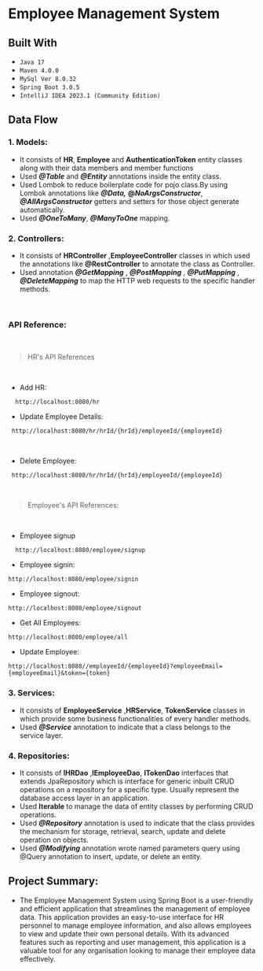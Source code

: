 # Employee Management System


## Built With
* `Java 17`
* `Maven 4.0.0`
* `MySql Ver 8.0.32`
* `Spring Boot 3.0.5`
* `IntelliJ IDEA 2023.1 (Community Edition)`
## Data Flow

### 1. Models:
* It consists of **HR**, **Employee** and **AuthenticationToken** entity classes along with their data members and member functions
* Used **_@Table_** and **_@Entity_** annotations inside the entity class.
* Used Lombok to reduce boilerplate code for pojo class.By using Lombok annotations like _**@Data,**_ **@_NoArgsConstructor_**, **_@AllArgsConstructor_** getters and setters for those object generate automatically.
* Used **_@OneToMany_**, **_@ManyToOne_** mapping.

### 2. Controllers:
* It consists of  **HRController** ,**EmployeeController** classes in which used the annotations like **@RestController** to annotate the class as Controller.
* Used annotation **_@GetMapping_** , **_@PostMapping_** , **_@PutMapping_** , **_@DeleteMapping_** to map the HTTP web requests to the specific handler methods.

<br>

### API Reference:
<br>

>HR's API References
<br>

* Add HR:
```*.sh-session
  http://localhost:8080/hr
```

* Update Employee Details:
```*.sh-session
 http://localhost:8080/hr/hrId/{hrId}/employeeId/{employeeId}
```
<br>

* Delete Employee:

```*.sh-session
 http://localhost:8080/hr/hrId/{hrId}/employeeId/{employeeId}
```
<br>


>Employee's API References:
<br>

* Employee signup
```*.sh-session
  http://localhost:8080/employee/signup
```

* Employee signin:
```*.sh-session
http://localhost:8080/employee/signin
```
* Employee signout:
```*.sh-session
http://localhost:8080/employee/signout
```

* Get All Employees:
```*.sh-session
http://localhost:8080/employee/all
```
* Update Employee:
```*.sh-session
http://localhost:8080//employeeId/{employeeId}?employeeEmail={employeeEmail}&token={token}
```
### 3. Services:
* It consists of **EmployeeService** ,**HRService**, **TokenService** classes in which provide some business functionalities of every handler methods.
* Used _**@Service**_ annotation to indicate that a class belongs to the service layer.

### 4. Repositories:
* It consists of **IHRDao** ,**IEmployeeDao**, **ITokenDao** interfaces that extends JpaRepository which is interface for generic inbuilt CRUD operations on a repository for a specific type. Usually represent the database access layer in an application.
* Used **Iterable** to manage the data of entity classes by performing CRUD operations.
* Used _**@Repository**_ annotation is used to indicate that the class provides the mechanism for storage, retrieval, search, update and delete operation on objects.
* Used _**@Modifying**_ annotation wrote named parameters query using @Query annotation to insert, update, or delete an entity.


## Project Summary:
* The Employee Management System using Spring Boot is a user-friendly and efficient application that streamlines the management of employee data. This application provides an easy-to-use interface for HR personnel to manage employee information, and also allows employees to view and update their own personal details. With its advanced features such as reporting and user management, this application is a valuable tool for any organisation looking to manage their employee data effectively.
